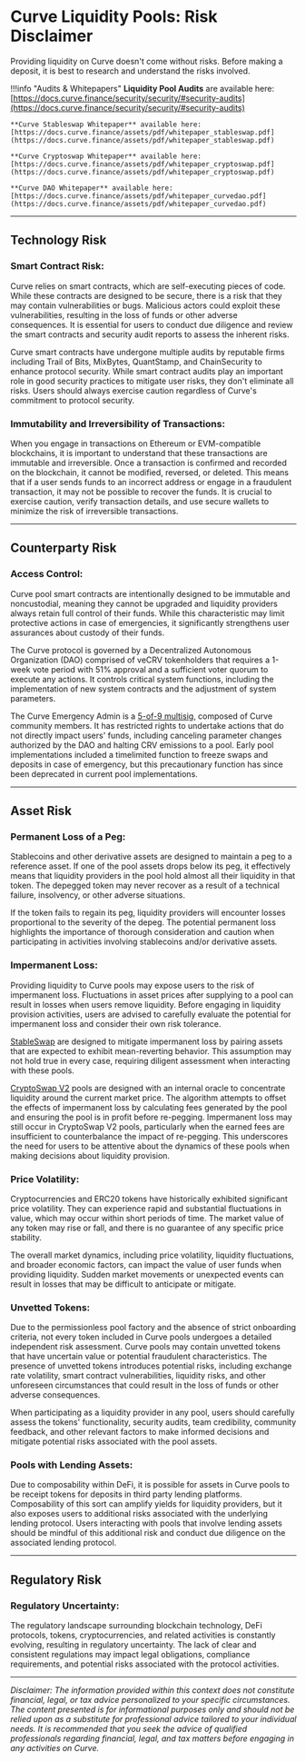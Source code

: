 <h1>Curve Liquidity Pools: Risk Disclaimer</h1>


Providing liquidity on Curve doesn't come without risks. Before making a deposit, it is best to research and understand the risks involved.

!!!info "Audits & Whitepapers"
    **Liquidity Pool Audits** are available here: [https://docs.curve.finance/security/security/#security-audits](https://docs.curve.finance/security/security/#security-audits)

    **Curve Stableswap Whitepaper** available here: [https://docs.curve.finance/assets/pdf/whitepaper_stableswap.pdf](https://docs.curve.finance/assets/pdf/whitepaper_stableswap.pdf)

    **Curve Cryptoswap Whitepaper** available here: [https://docs.curve.finance/assets/pdf/whitepaper_cryptoswap.pdf](https://docs.curve.finance/assets/pdf/whitepaper_cryptoswap.pdf)

    **Curve DAO Whitepaper** available here: [https://docs.curve.finance/assets/pdf/whitepaper_curvedao.pdf](https://docs.curve.finance/assets/pdf/whitepaper_curvedao.pdf)

---

## **Technology Risk**


### Smart Contract Risk:

Curve relies on smart contracts, which are self-executing pieces of code. While these contracts are designed to be secure, there is a risk that they may contain vulnerabilities or bugs. Malicious actors could exploit these vulnerabilities, resulting in the loss of funds or other adverse consequences. It is essential for users to conduct due diligence and review the smart contracts and security audit reports to assess the inherent risks.

Curve smart contracts have undergone multiple audits by reputable firms including Trail of Bits, MixBytes, QuantStamp, and ChainSecurity to enhance protocol security. While smart contract audits play an important role in good security practices to mitigate user risks, they don't eliminate all risks. Users should always exercise caution regardless of Curve's commitment to protocol security.

### Immutability and Irreversibility of Transactions:

When you engage in transactions on Ethereum or EVM-compatible blockchains, it is important to understand that these transactions are immutable and irreversible. Once a transaction is confirmed and recorded on the blockchain, it cannot be modified, reversed, or deleted. This means that if a user sends funds to an incorrect address or engage in a fraudulent transaction, it may not be possible to recover the funds. It is crucial to exercise caution, verify transaction details, and use secure wallets to minimize the risk of irreversible transactions.


---


## **Counterparty Risk**

### Access Control:
Curve pool smart contracts are intentionally designed to be immutable and noncustodial, meaning they cannot be upgraded and liquidity providers always retain full control of their funds. While this characteristic may limit protective actions in case of emergencies, it significantly strengthens user assurances about custody of their funds.

The Curve protocol is governed by a Decentralized Autonomous Organization (DAO) comprised of veCRV tokenholders that requires a 1-week vote period with 51% approval and a sufficient voter quorum to execute any actions. It controls critical system functions, including the implementation of new system contracts and the adjustment of system parameters.

The Curve Emergency Admin is a [5-of-9 multisig](https://etherscan.io/address/0x467947EE34aF926cF1DCac093870f613C96B1E0c), composed of Curve community members. It has restricted rights to undertake actions that do not directly impact users' funds, including canceling parameter changes authorized by the DAO and halting CRV emissions to a pool. Early pool implementations included a timelimited function to freeze swaps and deposits in case of emergency, but this precautionary function has since been deprecated in current pool implementations.

---

## **Asset Risk**

### Permanent Loss of a Peg:

Stablecoins and other derivative assets are designed to maintain a peg to a reference asset. If one of the pool assets drops below its peg, it effectively means that liquidity providers in the pool hold almost all their liquidity in that token. The depegged token may never recover as a result of a technical failure, insolvency, or other adverse situations.

If the token fails to regain its peg, liquidity providers will encounter losses proportional to the severity of the depeg. The potential permanent loss highlights the importance of thorough consideration and caution when participating in activities involving stablecoins and/or derivative assets.

### Impermanent Loss:

Providing liquidity to Curve pools may expose users to the risk of impermanent loss. Fluctuations in asset prices after supplying to a pool can result in losses when users remove liquidity. Before engaging in liquidity provision activities, users are advised to carefully evaluate the potential for impermanent loss and consider their own risk tolerance.

[StableSwap](https://docs.curve.finance/stableswap-exchange/overview/) are designed to mitigate impermanent loss by pairing assets that are expected to exhibit mean-reverting behavior. This assumption may not hold true in every case, requiring diligent assessment when interacting with these pools.

[CryptoSwap V2](https://docs.curve.finance/stableswap-exchange/overview/) pools are designed with an internal oracle to concentrate liquidity around the current market price. The algorithm attempts to offset the effects of impermanent loss by calculating fees generated by the pool and ensuring the pool is in profit before re-pegging. Impermanent loss may still occur in CryptoSwap V2 pools, particularly when the earned fees are insufficient to counterbalance the impact of re-pegging. This underscores the need for users to be attentive about the dynamics of these pools when making decisions about liquidity provision.

### Price Volatility:

Cryptocurrencies and ERC20 tokens have historically exhibited significant price volatility. They can experience rapid and substantial fluctuations in value, which may occur within short periods of time. The market value of any token may rise or fall, and there is no guarantee of any specific price stability.

The overall market dynamics, including price volatility, liquidity fluctuations, and broader economic factors, can impact the value of user funds when providing liquidity. Sudden market movements or unexpected events can result in losses that may be difficult to anticipate or mitigate.

### Unvetted Tokens:

Due to the permissionless pool factory and the absence of strict onboarding criteria, not every token included in Curve pools undergoes a detailed independent risk assessment. Curve pools may contain unvetted tokens that have uncertain value or potential fraudulent characteristics. The presence of unvetted tokens introduces potential risks, including exchange rate volatility, smart contract vulnerabilities, liquidity risks, and other unforeseen circumstances that could result in the loss of funds or other adverse consequences.

When participating as a liquidity provider in any pool, users should carefully assess the tokens' functionality, security audits, team credibility, community feedback, and other relevant factors to make informed decisions and mitigate potential risks associated with the pool assets.

### Pools with Lending Assets:

Due to composability within DeFi, it is possible for assets in Curve pools to be receipt tokens for deposits in third party lending platforms. Composability of this sort can amplify yields for liquidity providers, but it also exposes users to additional risks associated with the underlying lending protocol. Users interacting with pools that involve lending assets should be mindful of this additional risk and conduct due diligence on the associated lending protocol.

---


## **Regulatory Risk**

### Regulatory Uncertainty:
The regulatory landscape surrounding blockchain technology, DeFi protocols, tokens, cryptocurrencies, and related activities is constantly evolving, resulting in regulatory uncertainty. The lack of clear and consistent regulations may impact legal obligations, compliance requirements, and potential risks associated with the protocol activities.

---

*Disclaimer: The information provided within this context does not constitute financial, legal, or tax advice personalized to your specific circumstances. The content presented is for informational purposes only and should not be relied upon as a substitute for professional advice tailored to your individual needs. It is recommended that you seek the advice of qualified professionals regarding financial, legal, and tax matters before engaging in any activities on Curve.*